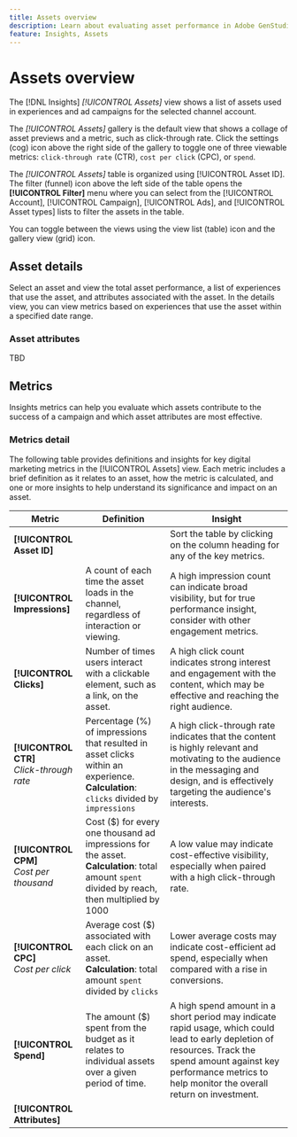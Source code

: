 ```yaml
---
title: Assets overview
description: Learn about evaluating asset performance in Adobe GenStudio for Performance Marketing.
feature: Insights, Assets
---
```

# Assets overview

The [!DNL Insights] _[!UICONTROL Assets]_ view shows a list of assets used in experiences and ad campaigns for the selected channel account.

The _[!UICONTROL Assets]_ gallery is the default view that shows a collage of asset previews and a metric, such as click-through rate. Click the settings (cog) icon above the right side of the gallery to toggle one of three viewable metrics: `click-through rate` (CTR), `cost per click` (CPC), or `spend`.

The _[!UICONTROL Assets]_ table is organized using [!UICONTROL Asset ID]. The filter (funnel) icon above the left side of the table opens the **[!UICONTROL Filter]** menu where you can select from the [!UICONTROL Account], [!UICONTROL Campaign], [!UICONTROL Ads], and [!UICONTROL Asset types] lists to filter the assets in the table.

You can toggle between the views using the view list (table) icon and the gallery view (grid) icon.

## Asset details

Select an asset and view the total asset performance, a list of experiences that use the asset, and attributes associated with the asset. In the details view, you can view metrics based on experiences that use the asset within a specified date range.

### Asset attributes

TBD

## Metrics

Insights metrics can help you evaluate which assets contribute to the success of a campaign and which asset attributes are most effective.

### Metrics detail

The following table provides definitions and insights for key digital marketing metrics in the [!UICONTROL Assets] view. Each metric includes a brief definition as it relates to an asset, how the metric is calculated, and one or more insights to help understand its significance and impact on an asset.

| Metric                 | Definition                    | Insight                          |
| ---------------------- | ----------------------------- | -------------------------------- |
| **[!UICONTROL Asset ID]**  |  | Sort the table by clicking on the column heading for any of the key metrics. |
| **[!UICONTROL Impressions]** | A count of each time the asset loads in the channel, regardless of interaction or viewing. | A high impression count can indicate broad visibility, but for true performance insight, consider with other engagement metrics. |
| **[!UICONTROL Clicks]**      | Number of times users interact with a clickable element, such as a link, on the asset. | A high click count indicates strong interest and engagement with the content, which may be effective and reaching the right audience. |
| **[!UICONTROL CTR]**<br>_Click-through rate_ | Percentage (%) of impressions that resulted in asset clicks within an experience.<br>**Calculation**: `clicks` divided by `impressions` | A high click-through rate indicates that the content is highly relevant and motivating to the audience in the messaging and design, and is effectively targeting the audience's interests. |
| **[!UICONTROL CPM]**<br>_Cost per thousand_ | Cost ($) for every one thousand ad impressions for the asset.<br>**Calculation**: total amount `spent` divided by reach, then multiplied by 1000  | A low value may indicate cost-effective visibility, especially when paired with a high click-through rate. |
| **[!UICONTROL CPC]**<br>_Cost per click_ | Average cost ($) associated with each click on an asset.<br>**Calculation**: total amount `spent` divided by `clicks` | Lower average costs may indicate cost-efficient ad spend, especially when compared with a rise in conversions. |
| **[!UICONTROL Spend]**       | The amount ($) spent from the budget as it relates to individual assets over a given period of time. | A high spend amount in a short period may indicate rapid usage, which could lead to early depletion of resources. Track the spend amount against key performance metrics to help monitor the overall return on investment. |
| **[!UICONTROL Attributes]**  |  | |
